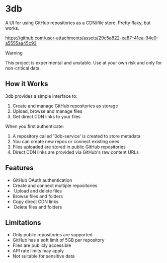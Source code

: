 # 3db

A UI for using GitHub repositories as a CDN/file store. Pretty flaky, but works.



https://github.com/user-attachments/assets/29c5a822-ea87-41ea-94e0-a5555aa45c93



> [!WARNING]  
> This project is experimental and unstable. Use at your own risk and only for non-critical data.

## How it Works

3db provides a simple interface to:

1. Create and manage GitHub repositories as storage
2. Upload, browse and manage files
3. Get direct CDN links to your files

When you first authenticate:

1. A repository called '3db-service' is created to store metadata
2. You can create new repos or connect existing ones
3. Files uploaded are stored in public GitHub repositories
4. Direct CDN links are provided via GitHub's raw content URLs

## Features

- GitHub OAuth authentication
- Create and connect multiple repositories
- ️ Upload and delete files
- Browse files and folders
- Copy direct CDN links
- ️ Delete files and folders

## Limitations

- Only public repositories are supported
- GitHub has a soft limit of 5GB per repository
- Files are publicly accessible
- API rate limits may apply
- Not suitable for sensitive data
